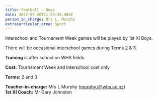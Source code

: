 ```yaml
---
title: Football - Boys
date: 2022-06-26T21:55:39.484Z
person_in_charge: Mrs L. Murphy
extracurricular_area: Sport
---
```

Interschool and Tournament Week games will be played by 1st XI Boys.



There will be occasional interschool games during Terms 2 & 3.

**Training** is after school on WHS fields.

**Cost:** Tournament Week and Interschool cost only 

**Terms:** 2 and 3

**Teacher-in-charge:** Mrs L Murphy (murphy.l@whs.ac.nz)  
**1st XI Coach:** Mr Gary Johnston  

